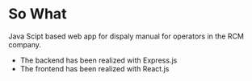 # So What 
Java Scipt based web app for dispaly manual for operators in the RCM company.

- The backend has been realized with Express.js
- The frontend has been realized with React.js